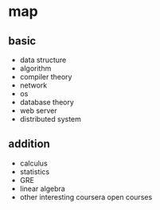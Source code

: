 # map

## basic

- data structure
- algorithm
- compiler theory
- network
- os
- database theory
- web server
- distributed system

## addition

- calculus
- statistics
- GRE
- linear algebra
- other interesting coursera open courses

